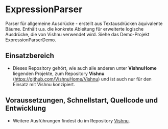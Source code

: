 # ExpressionParser
Parser für allgemeine Ausdrücke - erstellt aus Textausdrücken äquivalente Bäume.
Enthält u.a. die konkrete Ableitung für erweiterte logische Ausdrücke, die von Vishnu verwendet wird.
Siehe das Demo-Projekt ExpressionParserDemo.

## Einsatzbereich

  - Dieses Repository gehört, wie auch alle anderen unter **VishnuHome** liegenden Projekte, zum
   Repository **Vishnu** (https://github.com/VishnuHome/Vishnu) und ist auch nur für den Einsatz mit Vishnu konzipiert.

## Voraussetzungen, Schnellstart, Quellcode und Entwicklung

  - Weitere Ausführungen findest du im Repository [Vishnu](https://github.com/VishnuHome/Vishnu).
